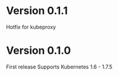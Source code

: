 # Version 0.1.1
Hotfix for kubeproxy


# Version 0.1.0
First release 
Supports Kubernetes 1.6 - 1.7.5

